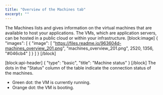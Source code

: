 ```yaml
---
title: "Overview of the Machines tab"
excerpt: ""
---
```

The Machines lists and gives information on the virtual machines that are available to host your applications. The VMs, which are application servers, can be hosted in a public cloud or within your infrastructure.
[block:image]
{
  "images": [
    {
      "image": [
        "https://files.readme.io/963604d-machines_overview_201.png",
        "machines_overview_201.png",
        2520,
        1356,
        "#046cb4"
      ]
    }
  ]
}
[/block]

[block:api-header]
{
  "type": "basic",
  "title": "Machine status"
}
[/block]
The dots in the "Status" column of the table indicate the connection status of the machines.
  * Green dot: the VM is currently running.
  * Orange dot: the VM is booting.